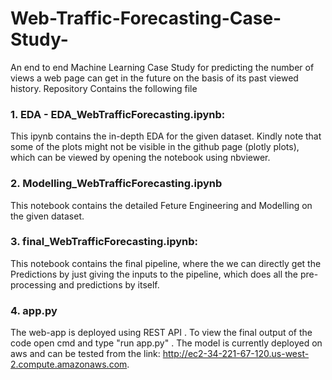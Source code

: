 # Web-Traffic-Forecasting-Case-Study-
An end to end Machine Learning Case Study for predicting the number of views a web page can get in the future on the basis of its past viewed history.
Repository Contains the following file

###  1. EDA - EDA_WebTrafficForecasting.ipynb:
This ipynb contains the in-depth EDA for the given dataset. Kindly note that some of the plots might not be visible in the github page (plotly plots), which can be     viewed by opening the notebook using nbviewer.

###  2. Modelling_WebTrafficForecasting.ipynb
This notebook contains the detailed Feture Engineering and Modelling on the given dataset.

###  3. final_WebTrafficForecasting.ipynb:
This notebook contains the final pipeline, where the we can directly get the Predictions by just giving the inputs to the pipeline, which does all the pre-             processing and predictions by itself.

###  4. app.py
The web-app is deployed using REST API .
To view the final output of the code open cmd and type "run app.py" .
The model is currently deployed on aws and can be tested from the link: http://ec2-34-221-67-120.us-west-2.compute.amazonaws.com.
